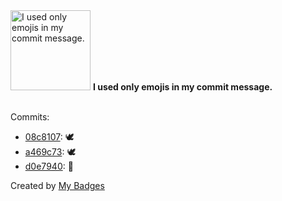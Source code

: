 <img src="https://my-badges.github.io/my-badges/emoji-only-commit.png" alt="I used only emojis in my commit message." title="I used only emojis in my commit message." width="128">
<strong>I used only emojis in my commit message.</strong>
<br><br>

Commits:

- <a href="https://github.com/n3rada/DirtyPipe/commit/08c8107b70d11a608c3755af04a5729a9f36cb3a">08c8107</a>: 🕊️
- <a href="https://github.com/n3rada/Invoke-KeePassBackup/commit/a469c7352e00ccdbb618523a1f64fbbabe8f1f6c">a469c73</a>: 🕊️
- <a href="https://github.com/ungdev/ScribUTT/commit/d0e79406709ab3232be4bfcd4a23d29510d35f92">d0e7940</a>: 👾


Created by <a href="https://github.com/my-badges/my-badges">My Badges</a>